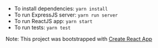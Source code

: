 - To install dependencies: `yarn install`
- To run ExpressJS server: `yarn run server`
- To run ReactJS app: `yarn start`
- To run tests: `yarn test`

Note: This project was bootstrapped with [Create React App](https://github.com/facebookincubator/create-react-app)

